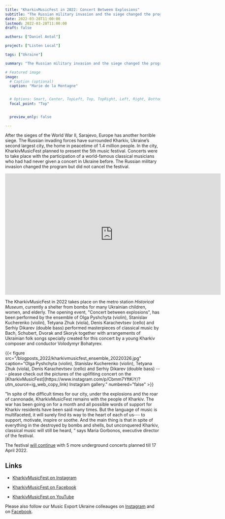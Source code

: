 ```yaml
---
title: "KharkivMusicFest in 2022: Concert Between Explosions"
subtitle: "The Russian military invasion and the siege changed the program of the KharkivMusicFest in 2022 but did not cancel the festival."
date: 2022-03-28T11:00:00
lastmod: 2022-03-28T11:00:00
draft: false

authors: ["Daniel Antal"]

project: ["Listen Local"]

tags: ["Ukraine"]

summary: "The Russian military invasion and the siege changed the program of the KharkivMusicFest in 2022 but did not cancel the festival. The KharkivMusicFest in 2022 takes place on the metro station Historical Museum, currently a shelter from bombs for many Ukrainian children, women, and elderly."

# Featured image
image:
  # Caption (optional)
  caption: "Marie de la Montagne"


  # Options: Smart, Center, TopLeft, Top, TopRight, Left, Right, BottomLeft, Bottom, BottomRight
  focal_point: "Top"


  preview_only: false

---
```


<!-- HERE I WOULD INCLUDE A BREIF INTRODUCTION ABOUT WHO MARIE IS AND WHY WE'RE INTERVIEWING HER
Please go ahead and extend it

-->


After the sieges of the World War II, Sarajevo, Europe has another horrible siege.  The Russian invading forces have surrounded Kharkiv, Ukraine’s second largest city, the home in peacetime of 1.4 million people. In the city, KharkivMusicFest planned to present the 5th music festival. Concerts were to take place with the participation of a world-famous classical musicians who had had never given a concert in Ukraine before.  The Russian military invasion changed the program but did not cancel the festival.

<iframe width="700" height="395" src="https://www.youtube.com/embed/6JN3yWqiyuk" title="YouTube video player" frameborder="0" allow="accelerometer; autoplay; clipboard-write; encrypted-media; gyroscope; picture-in-picture" allowfullscreen></iframe>

The KharkivMusicFest in 2022 takes place on the metro station _Historical Museum_, currently a shelter from bombs for many Ukrainian children, women, and elderly. The opening event, "Concert between explosions", has been performed by the ensemble of Olga Pyshchyta (violin), Stanislav Kucherenko (violin), Tetyana Zhuk (viola), Denis Karachevtsev (cello)  and Serhiy Dikarev (double bass) performed masterpieces of classical music by Bach, Schubert, Dvorak and Skoryk together with arrangements of Ukrainian folk songs specially created for this concert by a young Kharkiv composer and conductor Volodymyr Bohatyrev.

<td style="text-align: center;">{{< figure src="/blogposts_2022/kharkivmusicfest_ensemble_20220326.jpg" caption="Olga Pyshchyta (violin), Stanislav Kucherenko (violin), Tetyana Zhuk (viola),  Denis Karachevtsev (cello)  and Serhiy Dikarev (double bass) --- please check out the pictures of the uplifiting concert on the [KharkivMusicFest](https://www.instagram.com/p/Cbmm7YftKiY/?utm_source=ig_web_copy_link) Instagram gallery." numbered="false" >}}</td>

"In spite of the difficult times for our city, under the explosions and the roar of cannonade, KharkivMusicFest remains with the people of Kharkiv. The war has been going on for a month and all possible words of support for Kharkiv residents have been said many times. But the language of music is multifaceted, it will surely find its way to the heart of each of us--- to support, motivate, inspire or soothe. And the main thing is that in spite of everything in the destroyed by bombs and shells, but unconquered Kharkiv, classical music will still be heard, “ says Maria Gorbonos, executive director of the festival.

<!--  This code is copy pasted from YouTube.  You can adjust the height to look better.  -->

The festival [will continue](https://kharkivmusicfest.com/programa/) with 5 more underground concerts planned till 17 April 2022.

## Links

- [KharkivMusicFest on Instagram](https://www.instagram.com/kharkivmusicfest/?utm_source=ig_profile_share&igshid=32g5raa2xj2j)

- [KharkivMusicFest on Facebook](https://www.facebook.com/kharkivmusicfest/)

- [KharkivMusicFest on YouTube](https://www.youtube.com/channel/UCSq0ste-jQquA6eMdFKuMjQ/)


Please also follow our Music Export Ukraine colleauges on [Instagram](https://www.instagram.com/musicexportukraine/) and on [Facebook](https://www.facebook.com/fromplaytorec/).
